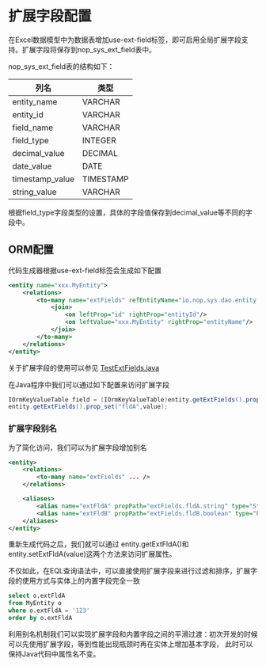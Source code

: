 # 扩展字段配置

在Excel数据模型中为数据表增加use-ext-field标签，即可启用全局扩展字段支持。扩展字段将保存到nop_sys_ext_field表中。

nop_sys_ext_field表的结构如下：

| 列名 | 类型 |
|-------|------|
| entity_name | VARCHAR |
| entity_id   | VARCHAR | 
| field_name  | VARCHAR |
| field_type  | INTEGER |
| decimal_value | DECIMAL |
| date_value  | DATE |
| timestamp_value | TIMESTAMP |
| string_value | VARCHAR|

根据field_type字段类型的设置，具体的字段值保存到decimal_value等不同的字段中。

## ORM配置

代码生成器根据use-ext-field标签会生成如下配置

````xml
<entity name="xxx.MyEntity">
    <relations>
        <to-many name="extFields" refEntityName="io.nop.sys.dao.entity.NopSysExtField" keyProp="fieldName">
            <join>
                <on leftProp="id" rightProp="entityId"/>
                <on leftValue="xxx.MyEntity" rightProp="entityName"/>
            </join>
        </to-many>
    </relations>
</entity>
````

关于扩展字段的使用可以参见 [TestExtFields.java](https://gitee.com/canonical-entropy/nop-entropy/blob/master/nop-orm/src/test/java/io/nop/orm/dao/TestExtFields.java)

在Java程序中我们可以通过如下配置来访问扩展字段

````java
IOrmKeyValueTable field = (IOrmKeyValueTable)entity.getExtFields().prop_get("fldA");
entity.getExtFields().prop_set("fldA",value);
````

### 扩展字段别名

为了简化访问，我们可以为扩展字段增加别名

````xml
<entity>
    <relations> 
        <to-many name="extFields" ... />
    </relations>

    <aliases>
        <alias name="extFldA" propPath="extFields.fldA.string" type="String"/>
        <alias name="extFldB" propPath="extFields.fldB.boolean" type="Boolean" />
    </aliases>
</entity>
````

重新生成代码之后，我们就可以通过 entity.getExtFldA()和entity.setExtFldA(value)这两个方法来访问扩展属性。

不仅如此，在EQL查询语法中，可以直接使用扩展字段来进行过滤和排序，扩展字段的使用方式与实体上的内置字段完全一致
````sql
select o.extFldA 
from MyEntity o
where o.extFldA = '123'
order by o.extFldA
````

利用别名机制我们可以实现扩展字段和内置字段之间的平滑过渡：初次开发的时候可以先使用扩展字段，等到性能出现瓶颈时再在实体上增加基本字段，
此时可以保持Java代码中属性名不变。
